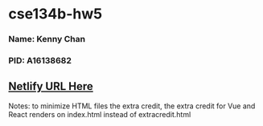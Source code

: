 # cse134b-hw5

### Name: Kenny Chan

### PID: A16138682

## <a href="https://cosmic-torte-546e5f.netlify.app/" target="_blank">Netlify URL Here</a>

Notes: to minimize HTML files the extra credit, the extra credit for Vue and React renders on index.html instead of extracredit.html